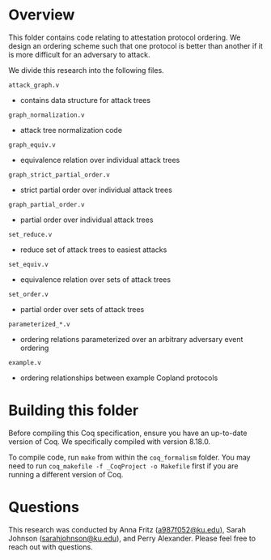 # Overview 

This folder contains code relating to attestation protocol ordering. We design an ordering scheme such that one protocol is better than another if it is more difficult for an adversary to attack.   

We divide this research into the following files. 

`attack_graph.v` 
- contains data structure for attack trees 

`graph_normalization.v`
- attack tree normalization code 

`graph_equiv.v`
- equivalence relation over individual attack trees

`graph_strict_partial_order.v` 
- strict partial order over individual attack trees

`graph_partial_order.v`
- partial order over individual attack trees

`set_reduce.v`
- reduce set of attack trees to easiest attacks

`set_equiv.v`
- equivalence relation over sets of attack trees

`set_order.v`
- partial order over sets of attack trees

`parameterized_*.v`
- ordering relations parameterized over an arbitrary adversary event ordering

`example.v`
- ordering relationships between example Copland protocols

# Building this folder

Before compiling this Coq specification, ensure you have an up-to-date version of Coq. We specifically compiled with version 8.18.0. 

To compile code, run `make` from within the `coq_formalism` folder. You may need to run `coq_makefile -f _CoqProject -o Makefile` first if you are running a different version of Coq.

# Questions 

This research was conducted by Anna Fritz (a987f052@ku.edu), Sarah Johnson (sarahjohnson@ku.edu), and Perry Alexander. Please feel free to reach out with questions. 
